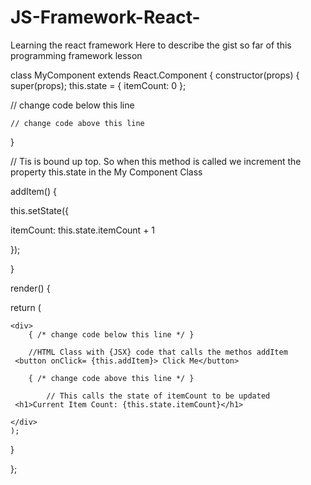 # JS-Framework-React-
Learning the react framework 
Here to describe the gist so far of this programming framework lesson

class MyComponent extends React.Component {
  constructor(props) 
{
    super(props);
    this.state = {
      itemCount: 0
    };
    
// change code below this line

    // change code above this line
  }
  

// Tis is bound up top. So when this method is called we increment the property
this.state in the My Component Class

addItem() {
 
   
this.setState({
      
itemCount: this.state.itemCount + 1
    
});
 
 }
  
render() 
	{
    
return (
      
	<div>
        { /* change code below this line */ }
 
		//HTML Class with {JSX} code that calls the methos addItem      
 	 <button onClick= {this.addItem}> Click Me</button>
       
 		{ /* change code above this line */ }
 
       		// This calls the state of itemCount to be updated
	 <h1>Current Item Count: {this.state.itemCount}</h1>
      
	</div>
    );
  
}

};
